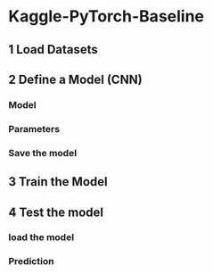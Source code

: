# Kaggle-PyTorch-Baseline


## 1 Load Datasets


## 2 Define a Model (CNN)

### Model

### Parameters


### Save the model

## 3 Train the Model


## 4 Test the model

### load the model

### Prediction





